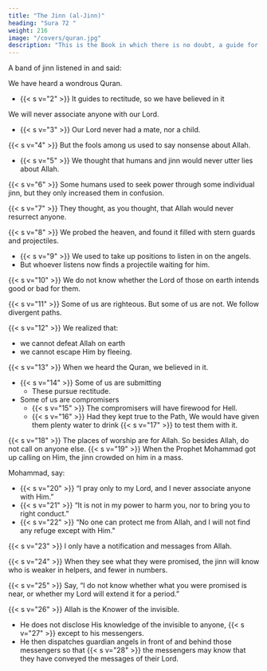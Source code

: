 ```yaml
---
title: "The Jinn (al-Jinn)"
heading: "Sura 72 "
weight: 216
image: "/covers/quran.jpg"
description: "This is the Book in which there is no doubt, a guide for the righteous."
---
```



A band of jinn listened in and said:

We have heard a wondrous Quran.
-  {{< s v="2" >}} It guides to rectitude, so we have believed in it

We will never associate anyone with our Lord.
- {{< s v="3" >}} Our Lord never had a mate, nor a child.

{{< s v="4" >}} But the fools among us used to say nonsense about Allah.
- {{< s v="5" >}} We thought that humans and jinn would never utter lies about Allah.

{{< s v="6" >}} Some humans used to seek power through some individual jinn, but they only increased them in confusion.

{{< s v="7" >}} They thought, as you thought, that Allah would never resurrect anyone.

{{< s v="8" >}} We probed the heaven, and found it filled with stern guards and projectiles.
- {{< s v="9" >}}  We used to take up positions to listen in on the angels. 
- But whoever listens now finds a projectile waiting for him.

{{< s v="10" >}}  We do not know whether the Lord of those on earth intends good or bad for them.

{{< s v="11" >}}  Some of us are righteous. But some of us are not. We follow divergent paths.

{{< s v="12" >}} We realized that:
- we cannot defeat Allah on earth
- we cannot escape Him by fleeing.

{{< s v="13" >}} When we heard the Quran, we believed in it. <!-- Whoever believes in his Lord fears neither loss, nor burden. -->
- {{< s v="14" >}} Some of us are submitting
  - These pursue rectitude.
- Some of us are compromisers
  - {{< s v="15" >}} The compromisers will have firewood for Hell.
  - {{< s v="16" >}} Had they kept true to the Path, We would have given them plenty water to drink {{< s v="17" >}} to test them with it. <!-- Whoever turns away from the remembrance of his Lord, He will direct him to torment ever mounting. -->

{{< s v="18" >}} The places of worship are for Allah. So besides Allah, do not call on anyone else.
{{< s v="19" >}} When the Prophet Mohammad got up calling on Him, the jinn crowded on <!--   almost fell on --> him in a mass.

Mohammad, say:
- {{< s v="20" >}} “I pray only to my Lord, and I never associate anyone with Him.”
- {{< s v="21" >}} “It is not in my power to harm you, nor to bring you to right conduct.”
- {{< s v="22" >}} “No one can protect me from Allah, and I will not find any refuge except with Him."

{{< s v="23" >}} I only have a notification and messages from Allah. <!-- He who defies Allah and His Messenger—for him is the Fire of Hell, in which they will dwell forever.” -->

{{< s v="24" >}} When they see what they were promised, the jinn will know who is weaker in helpers, and fewer in numbers.

{{< s v="25" >}} Say, “I do not know whether what you were promised is near, or whether my Lord will extend it for a period.” 

{{< s v="26" >}} Allah is the Knower of the invisible.
- He does not disclose His knowledge of the invisible to anyone, {{< s v="27" >}} except to his messengers. 
- He then dispatches guardian angels in front of and behind those messengers so that {{< s v="28" >}} the messengers may know that they have conveyed the messages of their Lord. <!-- He encompasses what they have, and has tallied everything by number. -->

